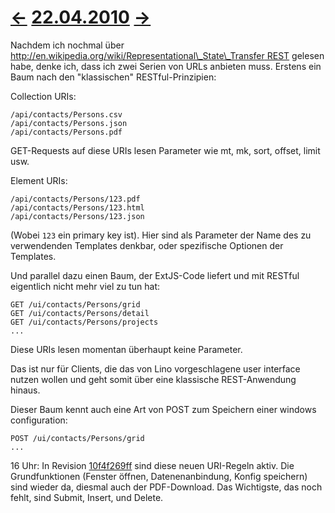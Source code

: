 # [←](20100421.md) [22.04.2010](20100422.md) [→](20100423.md) #

Nachdem ich nochmal über [http://en.wikipedia.org/wiki/Representational\_State\_Transfer REST](url.md) gelesen habe, denke ich, dass ich zwei Serien von URLs anbieten muss. Erstens ein Baum nach den "klassischen" RESTful-Prinzipien:

Collection URIs:
```
/api/contacts/Persons.csv
/api/contacts/Persons.json
/api/contacts/Persons.pdf
```

GET-Requests auf diese URIs lesen Parameter wie mt, mk, sort, offset, limit usw.

Element URIs:
```
/api/contacts/Persons/123.pdf
/api/contacts/Persons/123.html
/api/contacts/Persons/123.json
```

(Wobei `123` ein primary key ist). Hier sind als Parameter der Name des zu verwendenden Templates denkbar, oder spezifische Optionen der Templates.


Und parallel dazu einen Baum, der ExtJS-Code liefert und mit RESTful eigentlich nicht mehr viel zu tun hat:

```
GET /ui/contacts/Persons/grid
GET /ui/contacts/Persons/detail
GET /ui/contacts/Persons/projects
...
```

Diese URIs lesen momentan überhaupt keine Parameter.

Das ist nur für Clients, die das von Lino vorgeschlagene user interface nutzen wollen und geht somit über eine klassische REST-Anwendung hinaus.

Dieser Baum kennt auch eine Art von POST zum Speichern einer windows configuration:

```
POST /ui/contacts/Persons/grid
...
```



16 Uhr: In Revision [10f4f269ff](http://code.google.com/p/lino/source/detail?r=10f4f269ffe99217ed96dd3805789bbab2dae620) sind diese neuen URI-Regeln aktiv. Die Grundfunktionen (Fenster öffnen, Datenenanbindung, Konfig speichern) sind wieder da, diesmal auch der PDF-Download.
Das Wichtigste, das noch fehlt, sind Submit, Insert, und Delete.
